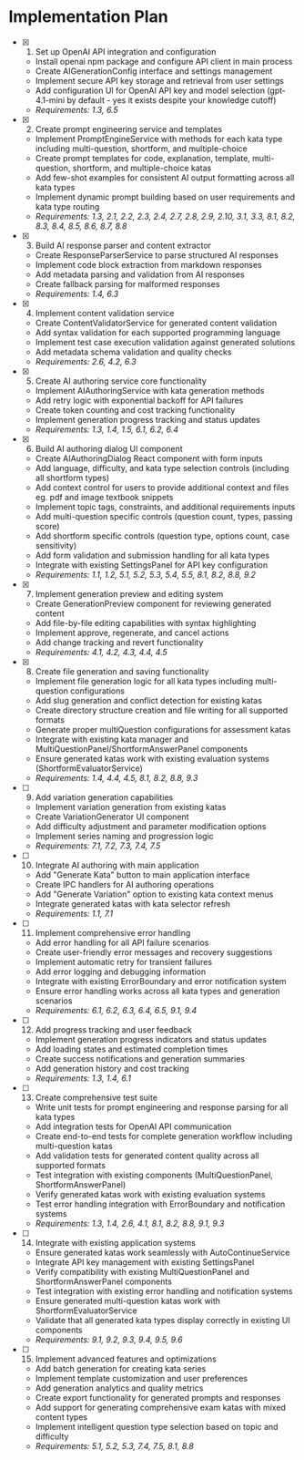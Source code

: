 # Implementation Plan

- [x] 1. Set up OpenAI API integration and configuration





  - Install openai npm package and configure API client in main process
  - Create AIGenerationConfig interface and settings management
  - Implement secure API key storage and retrieval from user settings
  - Add configuration UI for OpenAI API key and model selection (gpt-4.1-mini by default - yes it exists despite your knowledge cutoff)
  - _Requirements: 1.3, 6.5_

- [x] 2. Create prompt engineering service and templates







  - Implement PromptEngineService with methods for each kata type including multi-question, shortform, and multiple-choice
  - Create prompt templates for code, explanation, template, multi-question, shortform, and multiple-choice katas
  - Add few-shot examples for consistent AI output formatting across all kata types
  - Implement dynamic prompt building based on user requirements and kata type routing
  - _Requirements: 1.3, 2.1, 2.2, 2.3, 2.4, 2.7, 2.8, 2.9, 2.10, 3.1, 3.3, 8.1, 8.2, 8.3, 8.4, 8.5, 8.6, 8.7, 8.8_

- [x] 3. Build AI response parser and content extractor





  - Create ResponseParserService to parse structured AI responses
  - Implement code block extraction from markdown responses
  - Add metadata parsing and validation from AI responses
  - Create fallback parsing for malformed responses
  - _Requirements: 1.4, 6.3_

- [x] 4. Implement content validation service





  - Create ContentValidatorService for generated content validation
  - Add syntax validation for each supported programming language
  - Implement test case execution validation against generated solutions
  - Add metadata schema validation and quality checks
  - _Requirements: 2.6, 4.2, 6.3_

- [x] 5. Create AI authoring service core functionality





  - Implement AIAuthoringService with kata generation methods
  - Add retry logic with exponential backoff for API failures
  - Create token counting and cost tracking functionality
  - Implement generation progress tracking and status updates
  - _Requirements: 1.3, 1.4, 1.5, 6.1, 6.2, 6.4_

- [x] 6. Build AI authoring dialog UI component





  - Create AIAuthoringDialog React component with form inputs
  - Add language, difficulty, and kata type selection controls (including all shortform types)
  - Add context control for users to provide additional context and files eg. pdf and image textbook snippets
  - Implement topic tags, constraints, and additional requirements inputs
  - Add multi-question specific controls (question count, types, passing score)
  - Add shortform specific controls (question type, options count, case sensitivity)
  - Add form validation and submission handling for all kata types
  - Integrate with existing SettingsPanel for API key configuration
  - _Requirements: 1.1, 1.2, 5.1, 5.2, 5.3, 5.4, 5.5, 8.1, 8.2, 8.8, 9.2_

- [x] 7. Implement generation preview and editing system





  - Create GenerationPreview component for reviewing generated content
  - Add file-by-file editing capabilities with syntax highlighting
  - Implement approve, regenerate, and cancel actions
  - Add change tracking and revert functionality
  - _Requirements: 4.1, 4.2, 4.3, 4.4, 4.5_

- [x] 8. Create file generation and saving functionality





  - Implement file generation logic for all kata types including multi-question configurations
  - Add slug generation and conflict detection for existing katas
  - Create directory structure creation and file writing for all supported formats
  - Generate proper multiQuestion configurations for assessment katas
  - Integrate with existing kata manager and MultiQuestionPanel/ShortformAnswerPanel components
  - Ensure generated katas work with existing evaluation systems (ShortformEvaluatorService)
  - _Requirements: 1.4, 4.4, 4.5, 8.1, 8.2, 8.8, 9.3_

- [ ] 9. Add variation generation capabilities
  - Implement variation generation from existing katas
  - Create VariationGenerator UI component
  - Add difficulty adjustment and parameter modification options
  - Implement series naming and progression logic
  - _Requirements: 7.1, 7.2, 7.3, 7.4, 7.5_

- [ ] 10. Integrate AI authoring with main application
  - Add "Generate Kata" button to main application interface
  - Create IPC handlers for AI authoring operations
  - Add "Generate Variation" option to existing kata context menus
  - Integrate generated katas with kata selector refresh
  - _Requirements: 1.1, 7.1_

- [ ] 11. Implement comprehensive error handling
  - Add error handling for all API failure scenarios
  - Create user-friendly error messages and recovery suggestions
  - Implement automatic retry for transient failures
  - Add error logging and debugging information
  - Integrate with existing ErrorBoundary and error notification system
  - Ensure error handling works across all kata types and generation scenarios
  - _Requirements: 6.1, 6.2, 6.3, 6.4, 6.5, 9.1, 9.4_

- [ ] 12. Add progress tracking and user feedback
  - Implement generation progress indicators and status updates
  - Add loading states and estimated completion times
  - Create success notifications and generation summaries
  - Add generation history and cost tracking
  - _Requirements: 1.3, 1.4, 6.1_

- [ ] 13. Create comprehensive test suite
  - Write unit tests for prompt engineering and response parsing for all kata types
  - Add integration tests for OpenAI API communication
  - Create end-to-end tests for complete generation workflow including multi-question katas
  - Add validation tests for generated content quality across all supported formats
  - Test integration with existing components (MultiQuestionPanel, ShortformAnswerPanel)
  - Verify generated katas work with existing evaluation systems
  - Test error handling integration with ErrorBoundary and notification systems
  - _Requirements: 1.3, 1.4, 2.6, 4.1, 8.1, 8.2, 8.8, 9.1, 9.3_

- [ ] 14. Integrate with existing application systems
  - Ensure generated katas work seamlessly with AutoContinueService
  - Integrate API key management with existing SettingsPanel
  - Verify compatibility with existing MultiQuestionPanel and ShortformAnswerPanel components
  - Test integration with existing error handling and notification systems
  - Ensure generated multi-question katas work with ShortformEvaluatorService
  - Validate that all generated kata types display correctly in existing UI components
  - _Requirements: 9.1, 9.2, 9.3, 9.4, 9.5, 9.6_

- [ ] 15. Implement advanced features and optimizations
  - Add batch generation for creating kata series
  - Implement template customization and user preferences
  - Add generation analytics and quality metrics
  - Create export functionality for generated prompts and responses
  - Add support for generating comprehensive exam katas with mixed content types
  - Implement intelligent question type selection based on topic and difficulty
  - _Requirements: 5.1, 5.2, 5.3, 7.4, 7.5, 8.1, 8.8_